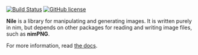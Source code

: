[![Build Status](https://travis-ci.org/prideout/lava.svg?branch=master)](https://travis-ci.org/prideout/lava)
[![GitHub license](https://img.shields.io/badge/license-MIT-blue.svg)](https://github.com/prideout/clumpy/blob/master/LICENSE)

**Nile** is a library for manipulating and generating images. It is written purely in nim, but
depends on other packages for reading and writing image files, such as **nimPNG**.

For more information, read [the docs]().

<!--

# TODO

fix the "smoke" test

generateGradientNoise

blitFrom
        http://rnduja.github.io/2015/10/21/scientific-nim/
        https://narimiran.github.io/2018/05/10/python-numpy-nim.html

reading / writing tiff and/or npy

clip_segment
march_segment

minilight / https://www.keithlantz.net/

canvas
    https://github.com/memononen/nanosvg

## The Infinite Island

"Always be minifying"

 - In other words, the most recently rendered tile is always between 2x and 4x the viewport size.
 - Magnifying produces pixelation or blurriness
 - Evaluating noise in real time causes peninsulas to morph into islands, etc.
 - We get free AA because we're supersampling
 - If the tile were always bigger than the viewport, we can do fun things with distance fields.

Strategy:
 - Window is 960x540, Viewport is 960x960 BaseTile (L_f32) and CurrentTile (L_f32) are both 3840x3840.
 - Initial Viewport is 0.375,0.375 through 0.625, 0.625
 - Base layer is a carefully scaled / offset Hermite splat that crosses 0 at about 1/16 (0.0625)
 - Two floating-point tiles: BaseTile (low freq only) and CurrentTile (BaseTile + 3 layers).
 - When zooming, as soon as minification hits the 2x boundary (i.e. when vp extent is >= 0.5)
   - Re-render the CurrentTile (but with only 1 additional layer) at full res using the current vp
   - Normalize CurrentTile pixel values to [-1,+1] but do not offset (0 should not move).
   - Copy CurrentTile to BaseTile.
   - Add 3 noise layers to CurrentTile.
   - Recompute the FocusPoint by marching the FocusRay (.5,.5) to (0.7,-1.0)
   - Reset the Viewport to 0.375,0.375 through 0.625, 0.625

According to wikipedia, Mandelbrot is an "escape-time" fractal whereas Brownian surfaces are "random
fractals" because they are generated via stochastic rules. Arbitrary precision libraries like BLAH
can help.

Binary Ninja or github cutter

# How to build docs

brew install mkdocs
pip install mkdocs-material
mkdocs serve
mkdocs build -d /tmp/docs
git checkout gh-pages; rsync /tmp/docs ./

-->